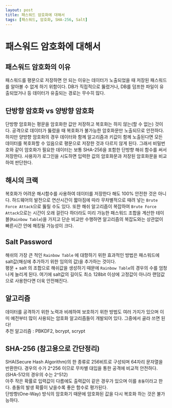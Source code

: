 ```yaml
---
layout: post
title: 패스워드 암호화에 대해서
tags: [패스워드, 암호화, SHA-256, Salt]
---
```


# 패스워드 암호화에 대해서

## 패스워드 암호화의 이유
패스워드를 평문으로 저장하면 안 되는 이유는 데이터가 노출되었을 때 저장된 패스워드를 알아볼 수 없게 하기 위함이다. DB가 직접적으로 뚫렸거나, 
DB를 덤프한 파일이 유출되었거나 등 데이터가 유출되는 경로는 무수히 많다. 

## 단방향 암호화 vs 양방향 암호화
단방향 암호화는 평문을 암호화한 값만 저장하고 복호화는 하지 않는(할 수 없는) 것이다. 공격으로 데이터가 뚫렸을 때 복호화가 불가능한 암호화문만 노출되므로 안전하다. 
하지만 양방향 암호화의 경우 데이터와 함께 알고리즘과 키값이 함께 노출된다면 모든 데이터를 복호화할 수 있음으로 평문으로 저장한 것과 다르지 않게 된다. 
그래서 비밀번호와 같이 암호화가 필요한 데이터는 보통 SHA-256을 포함한 단방향 해쉬 함수를 써서 저장한다. 
사용자가 로그인을 시도하면 입력한 값의 암호화문과 저장된 암호화문을 비교하여 판단한다.

## 해시의 크랙
복호화가 어려운 해시함수를 사용하여 데이터를 저장한다 해도 100% 안전한 것은 아니다. 
하드웨어의 발전으로 연산시간이 짧아짐에 따라 무차별적으로 때려 넣는 `Brute Force Attack`으로 뚫릴 수도 있다. 
또한 해쉬 알고리즘이 복잡하여 `Brute Force Attack`으로는 시간이 오래 걸린다 하더라도 미리 가능한 패스워드 조합을 계산한 테이블(`Rainbow Table`)을 가지고 단순 비교만 수행하면 알고리즘의 복잡도와는 상관없이 빠른시간 안에 해킹될 가능성이 크다. 

## Salt Password
해쉬의 가장 큰 적인 `Rainbow Table` 에 대항하기 위한 효과적인 방법은 패스워드에 salt값(해싱에 추가하기 위한 임의의 값)을 추가하는 것이다.  
평문 + salt 의 조합으로 해쉬값을 생성하기 때문에 `Rainbow Table`의 경우의 수를 엄청나게 늘리게 된다. 
여기에 salt값의 길이도 최소 128bit 이상에 고정값이 아니라 랜덤값으로 사용한다면 더욱 안전해진다.

## 알고리즘
데이터를 공격하기 위한 노력과 비례하여 보호하기 위한 방법도 여러 가지가 있으며 이미 예전부터 많이 사용되는 암호화 알고리즘들이 개발되어 있다. 그중에서 골라 쓰면 된다!  
추천 알고리즘 : PBKDF2, bcrypt, scrypt

## SHA-256 (참고용으로 간단정리)
SHA(Secure Hash Algorithm)의 한 종류로 256비트로 구성되며 64자리 문자열을 반환한다. 경우의 수가 2^256 이므로 무차별 대입을 통한 공격에 비교적 안전하다.(SHA-512의 경우의 수는 2^512)  
아주 작은 확률로 입력값이 다름에도 출력값이 같은 경우가 있으며 이를 `충돌`이라고 한다. 충돌의 발생 확률이 낮을수록 좋은 함수로 평가된다.  
단방향(One-Way) 방식의 암호화기 때문에 암호화된 값을 다시 복호화 하는 것은 불가능하다.